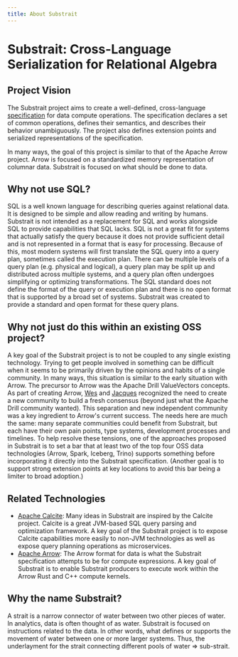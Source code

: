 ```yaml
---
title: About Substrait
---
```

# Substrait: Cross-Language Serialization for Relational Algebra



## Project Vision

The Substrait project aims to create a well-defined, cross-language [specification](spec/specification.md) for data compute operations. The specification declares a set of common operations, defines their semantics, and describes their behavior unambiguously. The project also defines extension points and serialized representations of the specification.

In many ways, the goal of this project is similar to that of the Apache Arrow project. Arrow is focused on a standardized memory representation of columnar data. Substrait is focused on what should be done to data.



## Why not use SQL?

SQL is a well known language for describing queries against relational data.  It is designed to be simple and allow reading
and writing by humans.  Substrait is not intended as a replacement for SQL and works alongside SQL to provide capabilities that
SQL lacks.  SQL is not a great fit for systems that actually satisfy the query because it does not provide sufficient detail and
is not represented in a format that is easy for processing.  Because of this, most modern systems will first translate the SQL query
into a query plan, sometimes called the execution plan.  There can be multiple levels of a query plan (e.g. physical and logical),
a query plan may be split up and distributed across multiple systems, and a query plan often undergoes simplifying or optimizing
transformations. The SQL standard does not define the format of the query or execution plan and there is no open format that is
supported by a broad set of systems.  Substrait was created to provide a standard and open format for these query plans.



## Why not just do this within an existing OSS project?

A key goal of the Substrait project is to not be coupled to any single existing technology. Trying to get people involved in something can be difficult when it seems to be primarily driven by the opinions and habits of a single community. In many ways, this situation is similar to the early situation with Arrow. The precursor to Arrow was the Apache Drill ValueVectors concepts. As part of creating Arrow, [Wes](https://www.linkedin.com/in/wesmckinn/) and [Jacques](https://www.linkedin.com/in/jacquesnadeau/) recognized the need to create a new community to build a fresh consensus (beyond just what the Apache Drill community wanted). This separation and new independent community was a key ingredient to Arrow's current success. The needs here are much the same: many separate communities could benefit from Substrait, but each have their own pain points, type systems, development processes and timelines. To help resolve these tensions, one of the approaches proposed in Substrait is to set a bar that at least two of the top four OSS data technologies (Arrow, Spark, Iceberg, Trino) supports something before incorporating it directly into the Substrait specification. (Another goal is to support strong extension points at key locations to avoid this bar being a limiter to broad adoption.)



## Related Technologies

* [Apache Calcite](https://calcite.apache.org/): Many ideas in Substrait are inspired by the Calcite project. Calcite is a great JVM-based SQL query parsing and optimization framework. A key goal of the Substrait project is to expose Calcite capabilities more easily to non-JVM technologies as well as expose query planning operations as microservices.
* [Apache Arrow](https://arrow.apache.org/): The Arrow format for data is what the Substrait specification attempts to be for compute expressions. A key goal of Substrait is to enable Substrait producers to execute work within the Arrow Rust and C++ compute kernels.



## Why the name Substrait?

A strait is a narrow connector of water between two other pieces of water. In analytics, data is often thought of as water. Substrait is focused on instructions related to the data. In other words, what defines or supports the movement of water between one or more larger systems. Thus, the underlayment for the strait connecting different pools of water => sub-strait.
